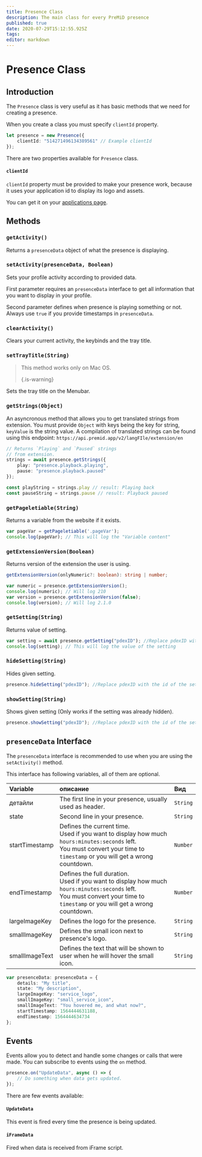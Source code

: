 ```yaml
---
title: Presence Class
description: The main class for every PreMiD presence
published: true
date: 2020-07-29T15:12:55.925Z
tags:
editor: markdown
---
```


# Presence Class

## Introduction

The `Presence` class is very useful as it has basic methods that we need for creating a presence.

 When you create a class you must specify `clientId` property.

```typescript
let presence = new Presence({
    clientId: "514271496134389561" // Example clientId
});
```

There are two properties available for `Presence` class.

#### `clientId`

`clientId` property must be provided to make your presence work, because it uses your application id to display its logo and assets.

You can get it on your [applications page](https://discordapp.com/developers/applications).

## Methods

### `getActivity()`

Returns a `presenceData` object of what the presence is displaying.

### `setActivity(presenceData, Boolean)`

Sets your profile activity according to provided data.

First parameter requires an `presenceData` interface to get all information that you want to display in your profile.

Second parameter defines when presence is playing something or not. Always use `true` if you provide timestamps in `presenceData`.

### `clearActivity()`

Clears your current activity, the keybinds and the tray title.

### `setTrayTitle(String)`

> This method works only on Mac OS. 
> 
> {.is-warning}

Sets the tray title on the Menubar.

### `getStrings(Object)`

An asyncronous method that allows you to get translated strings from extension. You must provide `Object` with keys being the key for string, `keyValue` is the string value. A compilation of translated strings can be found using this endpoint: `https://api.premid.app/v2/langFIle/extension/en`

```typescript
// Returns `Playing` and `Paused` strings
// from extension.
strings = await presence.getStrings({
    play: "presence.playback.playing",
    pause: "presence.playback.paused"
});

const playString = strings.play // result: Playing back
const pauseString = strings.pause // result: Playback paused
```

### `getPageletiable(String)`

Returns a variable from the website if it exists.

```typescript
var pageVar = getPageletiable('.pageVar');
console.log(pageVar); // This will log the "Variable content"
```

### `getExtensionVersion(Boolean)`
Returns version of the extension the user is using.
```typescript
getExtensionVersion(onlyNumeric?: boolean): string | number;

var numeric = presence.getExtensionVersion();
console.log(numeric); // Will log 210
var version = presence.getExtensionVersion(false);
console.log(version); // Will log 2.1.0
```

### `getSetting(String)`
Returns value of setting.
```typescript
var setting = await presence.getSetting("pdexID"); //Replace pdexID with the id of the setting
console.log(setting); // This will log the value of the setting
```

### `hideSetting(String)`
Hides given setting.
```typescript
presence.hideSetting("pdexID"); //Replace pdexID with the id of the setting
```

### `showSetting(String)`
Shows given setting (Only works if the setting was already hidden).
```typescript
presence.showSetting("pdexID"); //Replace pdexID with the id of the setting
```

## `presenceData` Interface

The `presenceData` interface is recommended to use when you are using the `setActivity()` method.

This interface has following variables, all of them are optional.

<table>
  <thead>
    <tr>
      <th style="text-align:left">Variable</th>
      <th style="text-align:left">описание</th>
      <th style="text-align:left">Вид</th>
    </tr>
  </thead>
  <tbody>
    <tr>
      <td style="text-align:left">детайли</td>
      <td style="text-align:left">The first line in your presence, usually used as header.</td>
      <td style="text-align:left"><code>String</code>
      </td>
    </tr>
    <tr>
      <td style="text-align:left">state</td>
      <td style="text-align:left">Second line in your presence.</td>
      <td style="text-align:left"><code>String</code>
      </td>
    </tr>
    <tr>
      <td style="text-align:left">startTimestamp</td>
      <td style="text-align:left">Defines the current time.<br>
        Used if you want to display how much <code>hours:minutes:seconds</code> left.
          <br>You must convert your time to <code>timestamp</code> or you will get a wrong
          countdown.
      </td>
      <td style="text-align:left"><code>Number</code>
      </td>
    </tr>
    <tr>
      <td style="text-align:left">endTimestamp</td>
      <td style="text-align:left">Defines the full duration.
        <br>Used if you want to display how much <code>hours:minutes:seconds</code> left.
          <br>You must convert your time to <code>timestamp</code> or you will get a wrong
          countdown.
      </td>
      <td style="text-align:left"><code>Number</code>
      </td>
    </tr>
    <tr>
      <td style="text-align:left">largeImageKey</td>
      <td style="text-align:left">Defines the logo for the presence.</td>
      <td style="text-align:left"><code>String</code>
      </td>
    </tr>
    <tr>
      <td style="text-align:left">smallImageKey</td>
      <td style="text-align:left">Defines the small icon next to presence&apos;s logo.</td>
      <td style="text-align:left"><code>String</code>
      </td>
    </tr>
    <tr>
      <td style="text-align:left">smallImageText</td>
      <td style="text-align:left">Defines the text that will be shown to user when he will hover the small
        icon.</td>
      <td style="text-align:left"><code>String</code>
      </td>
    </tr>
  </tbody>
</table>

```typescript
var presenceData: presenceData = {
    details: "My title",
    state: "My description",
    largeImageKey: "service_logo",
    smallImageKey: "small_service_icon",
    smallImageText: "You hovered me, and what now?",
    startTimestamp: 1564444631188,
    endTimestamp: 1564444634734
};
```

## Events

Events allow you to detect and handle some changes or calls that were made. You can subscribe to events using the `on` method.

```typescript
presence.on("UpdateData", async () => {
    // Do something when data gets updated.
});
```

There are few events available:

#### `UpdateData`

This event is fired every time the presence is being updated.

#### `iFrameData`

Fired when data is received from iFrame script.
